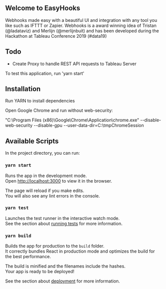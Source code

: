 ## Welcome to EasyHooks
Webhooks made easy with a beautiful UI and integration with any tool you like such as IFTTT or Zapier. Webhooks is a award winning idea of Tristan (@ladataviz) and Merlijn (@merlijnbuit) and has been developed during the Hackathon at Tableau Conference 2019 (#data19)

## Todo
- Create Proxy to handle REST API requests to Tableau Server

To test this application, run 'yarn start'

## Installation

Run YARN to install dependencies

Open Google Chrome and run without web-security:

"C:\Program Files (x86)\Google\Chrome\Application\chrome.exe" --disable-web-security --disable-gpu --user-data-dir=C:\tmpChromeSession




## Available Scripts

In the project directory, you can run:

### `yarn start`

Runs the app in the development mode.<br />
Open [http://localhost:3000](http://localhost:3000) to view it in the browser.

The page will reload if you make edits.<br />
You will also see any lint errors in the console.

### `yarn test`

Launches the test runner in the interactive watch mode.<br />
See the section about [running tests](https://facebook.github.io/create-react-app/docs/running-tests) for more information.

### `yarn build`

Builds the app for production to the `build` folder.<br />
It correctly bundles React in production mode and optimizes the build for the best performance.

The build is minified and the filenames include the hashes.<br />
Your app is ready to be deployed!

See the section about [deployment](https://facebook.github.io/create-react-app/docs/deployment) for more information.
